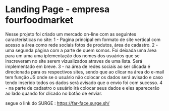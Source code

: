 # Landing Page - empresa fourfoodmarket
 
 Nesse projeto foi criado um mercado on-line com as seguintes caracteristicas no site:
 1 - Pagina principal em formato de site vertical com acesso a área como rede sociais fotos de produtos, área de cadastro. 
 2 - uma segunda página com a parte de quem somos. Foi deixada uma área para um uma uma iplementação dos nomes dos usuários que se inscreveram no site serem vizualizados atraves de uma lista. Será implementado em breve.
 3 - na área de redes sociais ao ser clicada é direcionada para os respectivos sites, sendo que ao clicar na área do e-mail tem função JS onde se o usuário não colocar os dados será avisado e caso tendo inserido todos os dados será avisado que o envio foi com sucesso.
 4 - na parte de cadastro o usuário irá colocar seus dados e eles aparecerão ao lado quando for clicado no botão de enviar.

 segue o link do SURGE : https://far-face.surge.sh/



